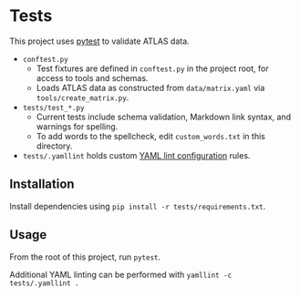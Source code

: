 # Tests

This project uses [pytest](https://docs.pytest.org/) to validate ATLAS data.

- `conftest.py`
    + Test fixtures are defined in `conftest.py` in the project root, for access to tools and schemas.
    + Loads ATLAS data as constructed from `data/matrix.yaml` via `tools/create_matrix.py`.
- `tests/test_*.py`
    + Current tests include schema validation, Markdown link syntax, and warnings for spelling.
    + To add words to the spellcheck, edit `custom_words.txt` in this directory.
- `tests/.yamllint` holds custom [YAML lint configuration](https://yamllint.readthedocs.io/en/stable/index.html) rules.

## Installation

Install dependencies using `pip install -r tests/requirements.txt`.

## Usage

From the root of this project, run `pytest`.

Additional YAML linting can be performed with `yamllint -c tests/.yamllint .`